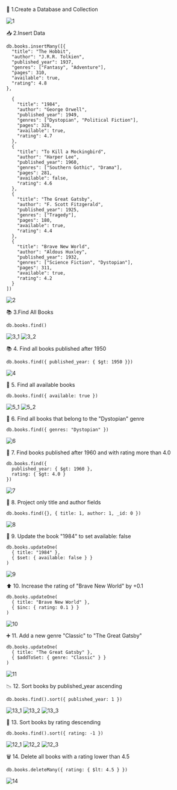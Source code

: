 🧱 1.Create a Database and Collection

![1](https://github.com/user-attachments/assets/a0f8286d-28dd-46c9-adf7-6d693daed9d5)


📥 2.Insert Data

~~~
db.books.insertMany([{
  "title": "The Hobbit",
  "author": "J.R.R. Tolkien",
  "published_year": 1937,
  "genres": ["Fantasy", "Adventure"],
  "pages": 310,
  "available": true,
  "rating": 4.8
},

  {
    "title": "1984",
    "author": "George Orwell",
    "published_year": 1949,
    "genres": ["Dystopian", "Political Fiction"],
    "pages": 328,
    "available": true,
    "rating": 4.7
  },
  {
    "title": "To Kill a Mockingbird",
    "author": "Harper Lee",
    "published_year": 1960,
    "genres": ["Southern Gothic", "Drama"],
    "pages": 281,
    "available": false,
    "rating": 4.6
  },
  {
    "title": "The Great Gatsby",
    "author": "F. Scott Fitzgerald",
    "published_year": 1925,
    "genres": ["Tragedy"],
    "pages": 180,
    "available": true,
    "rating": 4.4
  },
  {
    "title": "Brave New World",
    "author": "Aldous Huxley",
    "published_year": 1932,
    "genres": ["Science Fiction", "Dystopian"],
    "pages": 311,
    "available": true,
    "rating": 4.2
  }
])
~~~

![2](https://github.com/user-attachments/assets/0eeee393-9073-467d-9358-7ca6e0664501)

📚 3.Find All Books

~~~
db.books.find()
~~~

![3_1](https://github.com/user-attachments/assets/b4b74034-94be-4f96-9321-27fb0bdee6c7)
![3_2](https://github.com/user-attachments/assets/a215722d-ff1b-490a-bb88-601e71d99e9c)

📚 4. Find all books published after 1950

~~~
db.books.find({ published_year: { $gt: 1950 }})
~~~

![4](https://github.com/user-attachments/assets/ddf215b8-0803-4806-a18e-86b8e8375c05)

📗 5. Find all available books

~~~
db.books.find({ available: true })
~~~

![5_1](https://github.com/user-attachments/assets/7eb2a52c-51c2-4728-9725-ede5e3190a2d)
![5_2](https://github.com/user-attachments/assets/fc6e4d8b-9cf6-4315-9502-8c7503477548)

📘 6. Find all books that belong to the "Dystopian" genre

~~~
db.books.find({ genres: "Dystopian" })
~~~

![6](https://github.com/user-attachments/assets/5ebab534-399c-4afd-8b19-315c059a46b8)

📙 7. Find books published after 1960 and with rating more than 4.0

~~~
db.books.find({
  published_year: { $gt: 1960 },
  rating: { $gt: 4.0 }
})
~~~

![7](https://github.com/user-attachments/assets/8a8efb9e-e0e9-4db3-8eaf-089f4c700a1c)

📖 8. Project only title and author fields

~~~
db.books.find({}, { title: 1, author: 1, _id: 0 })
~~~

![8](https://github.com/user-attachments/assets/debd2d04-6530-4919-9433-2f02bdcfb19a)

🔧 9. Update the book "1984" to set available: false

~~~
db.books.updateOne(
  { title: "1984" },
  { $set: { available: false } }
)
~~~

![9](https://github.com/user-attachments/assets/23255120-0d4b-4fc0-b770-dc14c7ea4909)


⬆️ 10. Increase the rating of "Brave New World" by +0.1

~~~
db.books.updateOne(
  { title: "Brave New World" },
  { $inc: { rating: 0.1 } }
)
~~~


![10](https://github.com/user-attachments/assets/88029c4f-e908-464f-b099-a6deac535676)


➕ 11. Add a new genre "Classic" to "The Great Gatsby"

~~~
db.books.updateOne(
  { title: "The Great Gatsby" },
  { $addToSet: { genre: "Classic" } }
)
~~~

![11](https://github.com/user-attachments/assets/1a39c16e-fff9-46e3-82da-979c94cdcbd6)



📉 12. Sort books by published_year ascending

~~~
db.books.find().sort({ published_year: 1 })
~~~

![13_1](https://github.com/user-attachments/assets/bfe4217f-3956-4412-a8c7-f50780ccf00c)
![13_2](https://github.com/user-attachments/assets/55c304a1-19bc-4c3a-81d1-5aaf7bb224e3)
![13_3](https://github.com/user-attachments/assets/08822a7c-241f-48f5-ba5c-84593164eaf3)



🔢 13. Sort books by rating descending

~~~
db.books.find().sort({ rating: -1 })
~~~

![12_1](https://github.com/user-attachments/assets/7c4cf04a-8b3d-4051-9318-c6de94789ba8)
![12_2](https://github.com/user-attachments/assets/ec407f16-56a4-407a-85f2-8b70dfda9811)
![12_3](https://github.com/user-attachments/assets/aebabe1a-5b98-493b-83df-db178b8c46c2)


🗑️ 14. Delete all books with a rating lower than 4.5


~~~
db.books.deleteMany({ rating: { $lt: 4.5 } })
~~~

![14](https://github.com/user-attachments/assets/ab4494c5-9d1c-4739-8322-716e70ebff9c)







